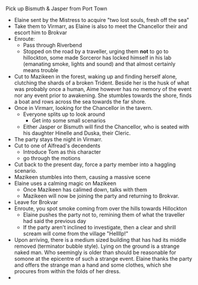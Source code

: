 Pick up Bismuth & Jasper from Port Town
- Elaine sent by the Mistress to acquire "two lost souls, fresh off the sea"
- Take them to Virmarr, as Elaine is also to meet the Chancellor their and escort him to Brokvar
- Enroute:
	- Pass through Riverbend
	- Stopped on the road by a traveller, urging them **not** to go to hillockton, some made Sorceror has locked himself in his lab (emanating smoke, lights and sound) and that almost certainly means trouble
- Cut to Mazikeen in the forest, waking up and finding herself alone, clutching the shards of a broken Trident. Beside her is the husk of what was probably once a human, Aime however has no memory of the event nor any event prior to awakening. She stumbles towards the shore, finds a boat and rows across the sea towards the far shore.
- Once in Virmarr, looking for the Chancellor in the tavern.
	- Everyone splits up to look around
		- Get into some small scenarios
	- Either Jasper or Bismuth will find the Chancellor, who is seated with his daughter Hinelle and Duska, their Cleric. 
- The party stays the night in Virmarr.
- Cut to one of Alfread's decendents
	- Introduce Tom as this character
	- go through the motions
- Cut back to the present day, force a party member into a haggling scenario. 
- Mazikeen stumbles into them, causing a massive scene
- Elaine uses a calming magic on Mazikeen
	- Once Mazikeen has calimed down, talks with them
	- Mazikeen will now be joining the party and returning to Brokvar.
- Leave for Brokvar
- Enroute, you spot smoke coming from over the hills towards Hillockton
	- Elaine pushes the party not to, remining them of what the traveller had said the previous day
	- If the party aren't inclined to investigate, then a clear and shrill scream will come from the village "Hellllp!"
- Upon arriving, there is a medium sized building that has had its middle removed (terminator bubble style). Lying on the ground is a strange naked man. Who seemingly is older than should be reasonable for somone at the epicentre of such a strange event. Elaine thanks the party and offers the strange man a hand and some clothes, which she procures from within the folds of her dress. 
- 